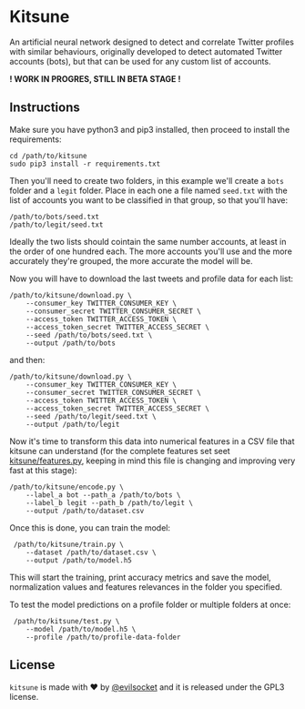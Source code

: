 # Kitsune

An artificial neural network designed to detect and correlate Twitter profiles with similar behaviours, originally developed to detect automated Twitter accounts (bots), but that can be used for any custom list of accounts.

**! WORK IN PROGRES, STILL IN BETA STAGE !**

## Instructions

Make sure you have python3 and pip3 installed, then proceed to install the requirements:

    cd /path/to/kitsune
    sudo pip3 install -r requirements.txt
    
Then you'll need to create two folders, in this example we'll create a `bots` folder and a `legit` folder. Place in each one a file named `seed.txt` with the list of accounts you want to be classified in that group, so that you'll have:

    /path/to/bots/seed.txt
    /path/to/legit/seed.txt

Ideally the two lists should cointain the same number accounts, at least in the order of one hundred each. The more accounts you'll use and the more accurately they're grouped, the more accurate the model will be.

Now you will have to download the last tweets and profile data for each list:

    /path/to/kitsune/download.py \
        --consumer_key TWITTER_CONSUMER_KEY \
        --consumer_secret TWITTER_CONSUMER_SECRET \
        --access_token TWITTER_ACCESS_TOKEN \
        --access_token_secret TWITTER_ACCESS_SECRET \
        --seed /path/to/bots/seed.txt \
        --output /path/to/bots

and then:

    /path/to/kitsune/download.py \
        --consumer_key TWITTER_CONSUMER_KEY \
        --consumer_secret TWITTER_CONSUMER_SECRET \
        --access_token TWITTER_ACCESS_TOKEN \
        --access_token_secret TWITTER_ACCESS_SECRET \
        --seed /path/to/legit/seed.txt \
        --output /path/to/legit

Now it's time to transform this data into numerical features in a CSV file that kitsune can understand (for the complete features set seet [kitsune/features.py](https://github.com/evilsocket/kitsune/blob/master/kitsune/features.py), keeping in mind this file is changing and improving very fast at this stage):

    /path/to/kitsune/encode.py \
        --label_a bot --path_a /path/to/bots \
        --label_b legit --path_b /path/to/legit \
        --output /path/to/dataset.csv

Once this is done, you can train the model:

     /path/to/kitsune/train.py \
        --dataset /path/to/dataset.csv \
        --output /path/to/model.h5
        
This will start the training, print accuracy metrics and save the model, normalization values and features relevances in the folder you specified.

To test the model predictions on a profile folder or multiple folders at once:

     /path/to/kitsune/test.py \
        --model /path/to/model.h5 \
        --profile /path/to/profile-data-folder

## License

`kitsune` is made with ♥  by [@evilsocket](https://twitter.com/evilsocket) and it is released under the GPL3 license.        